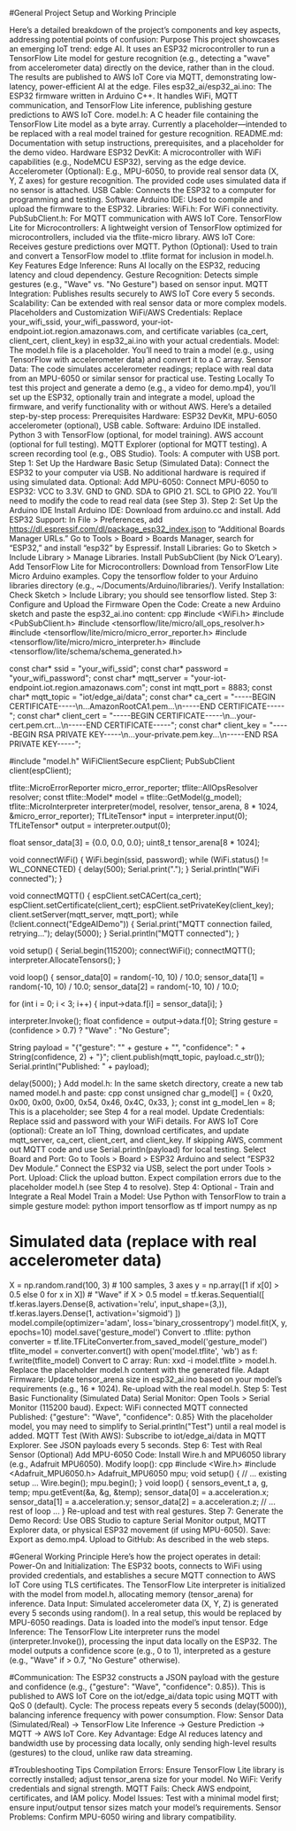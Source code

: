 #General Project Setup and Working Principle 

Here’s a detailed breakdown of the project’s components and key aspects, addressing potential points of confusion:
Purpose
This project showcases an emerging IoT trend: edge AI. It uses an ESP32 microcontroller to run a TensorFlow Lite model for gesture recognition (e.g., detecting a "wave" from accelerometer data) directly on the device, rather than in the cloud. The results are published to AWS IoT Core via MQTT, demonstrating low-latency, power-efficient AI at the edge.
Files
esp32_ai/esp32_ai.ino: The ESP32 firmware written in Arduino C++. It handles WiFi, MQTT communication, and TensorFlow Lite inference, publishing gesture predictions to AWS IoT Core.
model.h: A C header file containing the TensorFlow Lite model as a byte array. Currently a placeholder—intended to be replaced with a real model trained for gesture recognition.
README.md: Documentation with setup instructions, prerequisites, and a placeholder for the demo video.
Hardware
ESP32 DevKit: A microcontroller with WiFi capabilities (e.g., NodeMCU ESP32), serving as the edge device.
Accelerometer (Optional): E.g., MPU-6050, to provide real sensor data (X, Y, Z axes) for gesture recognition. The provided code uses simulated data if no sensor is attached.
USB Cable: Connects the ESP32 to a computer for programming and testing.
Software
Arduino IDE: Used to compile and upload the firmware to the ESP32.
Libraries: 
WiFi.h: For WiFi connectivity.
PubSubClient.h: For MQTT communication with AWS IoT Core.
TensorFlow Lite for Microcontrollers: A lightweight version of TensorFlow optimized for microcontrollers, included via the tflite-micro library.
AWS IoT Core: Receives gesture predictions over MQTT.
Python (Optional): Used to train and convert a TensorFlow model to .tflite format for inclusion in model.h.
Key Features
Edge Inference: Runs AI locally on the ESP32, reducing latency and cloud dependency.
Gesture Recognition: Detects simple gestures (e.g., "Wave" vs. "No Gesture") based on sensor input.
MQTT Integration: Publishes results securely to AWS IoT Core every 5 seconds.
Scalability: Can be extended with real sensor data or more complex models.
Placeholders and Customization
WiFi/AWS Credentials: Replace your_wifi_ssid, your_wifi_password, your-iot-endpoint.iot.region.amazonaws.com, and certificate variables (ca_cert, client_cert, client_key) in esp32_ai.ino with your actual credentials.
Model: The model.h file is a placeholder. You’ll need to train a model (e.g., using TensorFlow with accelerometer data) and convert it to a C array.
Sensor Data: The code simulates accelerometer readings; replace with real data from an MPU-6050 or similar sensor for practical use.
Testing Locally
To test this project and generate a demo (e.g., a video for demo.mp4), you’ll set up the ESP32, optionally train and integrate a model, upload the firmware, and verify functionality with or without AWS. Here’s a detailed step-by-step process:
Prerequisites
Hardware: ESP32 DevKit, MPU-6050 accelerometer (optional), USB cable.
Software: 
Arduino IDE installed.
Python 3 with TensorFlow (optional, for model training).
AWS account (optional for full testing).
MQTT Explorer (optional for MQTT testing).
A screen recording tool (e.g., OBS Studio).
Tools: A computer with USB port.
Step 1: Set Up the Hardware
Basic Setup (Simulated Data):
Connect the ESP32 to your computer via USB.
No additional hardware is required if using simulated data.
Optional: Add MPU-6050:
Connect MPU-6050 to ESP32:
VCC to 3.3V.
GND to GND.
SDA to GPIO 21.
SCL to GPIO 22.
You’ll need to modify the code to read real data (see Step 3).
Step 2: Set Up the Arduino IDE
Install Arduino IDE:
Download from arduino.cc and install.
Add ESP32 Support:
In File > Preferences, add https://dl.espressif.com/dl/package_esp32_index.json to “Additional Boards Manager URLs.”
Go to Tools > Board > Boards Manager, search for “ESP32,” and install “esp32” by Espressif.
Install Libraries:
Go to Sketch > Include Library > Manage Libraries.
Install PubSubClient (by Nick O’Leary).
Add TensorFlow Lite for Microcontrollers:
Download from TensorFlow Lite Micro Arduino examples.
Copy the tensorflow folder to your Arduino libraries directory (e.g., ~/Documents/Arduino/libraries/).
Verify Installation:
Check Sketch > Include Library; you should see tensorflow listed.
Step 3: Configure and Upload the Firmware
Open the Code:
Create a new Arduino sketch and paste the esp32_ai.ino content:
cpp
#include <WiFi.h>
#include <PubSubClient.h>
#include <tensorflow/lite/micro/all_ops_resolver.h>
#include <tensorflow/lite/micro/micro_error_reporter.h>
#include <tensorflow/lite/micro/micro_interpreter.h>
#include <tensorflow/lite/schema/schema_generated.h>

const char* ssid = "your_wifi_ssid";
const char* password = "your_wifi_password";
const char* mqtt_server = "your-iot-endpoint.iot.region.amazonaws.com";
const int mqtt_port = 8883;
const char* mqtt_topic = "iot/edge_ai/data";
const char* ca_cert = "-----BEGIN CERTIFICATE-----\n...AmazonRootCA1.pem...\n-----END CERTIFICATE-----";
const char* client_cert = "-----BEGIN CERTIFICATE-----\n...your-cert.pem.crt...\n-----END CERTIFICATE-----";
const char* client_key = "-----BEGIN RSA PRIVATE KEY-----\n...your-private.pem.key...\n-----END RSA PRIVATE KEY-----";

#include "model.h"
WiFiClientSecure espClient;
PubSubClient client(espClient);

tflite::MicroErrorReporter micro_error_reporter;
tflite::AllOpsResolver resolver;
const tflite::Model* model = tflite::GetModel(g_model);
tflite::MicroInterpreter interpreter(model, resolver, tensor_arena, 8 * 1024, &micro_error_reporter);
TfLiteTensor* input = interpreter.input(0);
TfLiteTensor* output = interpreter.output(0);

float sensor_data[3] = {0.0, 0.0, 0.0};
uint8_t tensor_arena[8 * 1024];

void connectWiFi() {
  WiFi.begin(ssid, password);
  while (WiFi.status() != WL_CONNECTED) {
    delay(500);
    Serial.print(".");
  }
  Serial.println("WiFi connected");
}

void connectMQTT() {
  espClient.setCACert(ca_cert);
  espClient.setCertificate(client_cert);
  espClient.setPrivateKey(client_key);
  client.setServer(mqtt_server, mqtt_port);
  while (!client.connect("EdgeAIDemo")) {
    Serial.print("MQTT connection failed, retrying...");
    delay(5000);
  }
  Serial.println("MQTT connected");
}

void setup() {
  Serial.begin(115200);
  connectWiFi();
  connectMQTT();
  interpreter.AllocateTensors();
}

void loop() {
  sensor_data[0] = random(-10, 10) / 10.0;
  sensor_data[1] = random(-10, 10) / 10.0;
  sensor_data[2] = random(-10, 10) / 10.0;

  for (int i = 0; i < 3; i++) {
    input->data.f[i] = sensor_data[i];
  }

  interpreter.Invoke();
  float confidence = output->data.f[0];
  String gesture = (confidence > 0.7) ? "Wave" : "No Gesture";

  String payload = "{\"gesture\": \"" + gesture + "\", \"confidence\": " + String(confidence, 2) + "}";
  client.publish(mqtt_topic, payload.c_str());
  Serial.println("Published: " + payload);

  delay(5000);
}
Add model.h:
In the same sketch directory, create a new tab named model.h and paste:
cpp
const unsigned char g_model[] = {
  0x20, 0x00, 0x00, 0x00, 0x54, 0x46, 0x4C, 0x33,
};
const int g_model_len = 8;
This is a placeholder; see Step 4 for a real model.
Update Credentials:
Replace ssid and password with your WiFi details.
For AWS IoT Core (optional):
Create an IoT Thing, download certificates, and update mqtt_server, ca_cert, client_cert, and client_key.
If skipping AWS, comment out MQTT code and use Serial.println(payload) for local testing.
Select Board and Port:
Go to Tools > Board > ESP32 Arduino and select “ESP32 Dev Module.”
Connect the ESP32 via USB, select the port under Tools > Port.
Upload:
Click the upload button. Expect compilation errors due to the placeholder model.h (see Step 4 to resolve).
Step 4: Optional - Train and Integrate a Real Model
Train a Model:
Use Python with TensorFlow to train a simple gesture model:
python
import tensorflow as tf
import numpy as np
# Simulated data (replace with real accelerometer data)
X = np.random.rand(100, 3)  # 100 samples, 3 axes
y = np.array([1 if x[0] > 0.5 else 0 for x in X])  # "Wave" if X > 0.5
model = tf.keras.Sequential([
    tf.keras.layers.Dense(8, activation='relu', input_shape=(3,)),
    tf.keras.layers.Dense(1, activation='sigmoid')
])
model.compile(optimizer='adam', loss='binary_crossentropy')
model.fit(X, y, epochs=10)
model.save('gesture_model')
Convert to .tflite:
python
converter = tf.lite.TFLiteConverter.from_saved_model('gesture_model')
tflite_model = converter.convert()
with open('model.tflite', 'wb') as f:
    f.write(tflite_model)
Convert to C array:
Run: xxd -i model.tflite > model.h.
Replace the placeholder model.h content with the generated file.
Adapt Firmware:
Update tensor_arena size in esp32_ai.ino based on your model’s requirements (e.g., 16 * 1024).
Re-upload with the real model.h.
Step 5: Test Basic Functionality (Simulated Data)
Serial Monitor:
Open Tools > Serial Monitor (115200 baud).
Expect:
WiFi connected
MQTT connected
Published: {"gesture": "Wave", "confidence": 0.85}
With the placeholder model, you may need to simplify to Serial.println("Test") until a real model is added.
MQTT Test (With AWS):
Subscribe to iot/edge_ai/data in MQTT Explorer.
See JSON payloads every 5 seconds.
Step 6: Test with Real Sensor (Optional)
Add MPU-6050 Code:
Install Wire.h and MPU6050 library (e.g., Adafruit MPU6050).
Modify loop():
cpp
#include <Wire.h>
#include <Adafruit_MPU6050.h>
Adafruit_MPU6050 mpu;
void setup() {
  // ... existing setup ...
  Wire.begin();
  mpu.begin();
}
void loop() {
  sensors_event_t a, g, temp;
  mpu.getEvent(&a, &g, &temp);
  sensor_data[0] = a.acceleration.x;
  sensor_data[1] = a.acceleration.y;
  sensor_data[2] = a.acceleration.z;
  // ... rest of loop ...
}
Re-upload and test with real gestures.
Step 7: Generate the Demo
Record: Use OBS Studio to capture Serial Monitor output, MQTT Explorer data, or physical ESP32 movement (if using MPU-6050).
Save: Export as demo.mp4.
Upload to GitHub: As described in the web steps.

#General Working Principle
Here’s how the project operates in detail:
Power-On and Initialization:
The ESP32 boots, connects to WiFi using provided credentials, and establishes a secure MQTT connection to AWS IoT Core using TLS certificates.
The TensorFlow Lite interpreter is initialized with the model from model.h, allocating memory (tensor_arena) for inference.
Data Input:
Simulated accelerometer data (X, Y, Z) is generated every 5 seconds using random(). In a real setup, this would be replaced by MPU-6050 readings.
Data is loaded into the model’s input tensor.
Edge Inference:
The TensorFlow Lite interpreter runs the model (interpreter.Invoke()), processing the input data locally on the ESP32.
The model outputs a confidence score (e.g., 0 to 1), interpreted as a gesture (e.g., "Wave" if > 0.7, "No Gesture" otherwise).

#Communication:
The ESP32 constructs a JSON payload with the gesture and confidence (e.g., {"gesture": "Wave", "confidence": 0.85}).
This is published to AWS IoT Core on the iot/edge_ai/data topic using MQTT with QoS 0 (default).
Cycle:
The process repeats every 5 seconds (delay(5000)), balancing inference frequency with power consumption.
Flow:
Sensor Data (Simulated/Real) → TensorFlow Lite Inference → Gesture Prediction → MQTT → AWS IoT Core.
Key Advantage:
Edge AI reduces latency and bandwidth use by processing data locally, only sending high-level results (gestures) to the cloud, unlike raw data streaming.

#Troubleshooting Tips
Compilation Errors: Ensure TensorFlow Lite library is correctly installed; adjust tensor_arena size for your model.
No WiFi: Verify credentials and signal strength.
MQTT Fails: Check AWS endpoint, certificates, and IAM policy.
Model Issues: Test with a minimal model first; ensure input/output tensor sizes match your model’s requirements.
Sensor Problems: Confirm MPU-6050 wiring and library compatibility.
